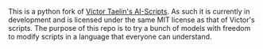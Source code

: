 This is a python fork of [Victor Taelin's AI-Scripts](https://github.com/VictorTaelin/AI-scripts). As such it is currently in development and is licensed under the same MIT license as that of Victor's scripts.
The purpose of this repo is to try a bunch of models with freedom to modify scripts in a language that everyone can understand. 
